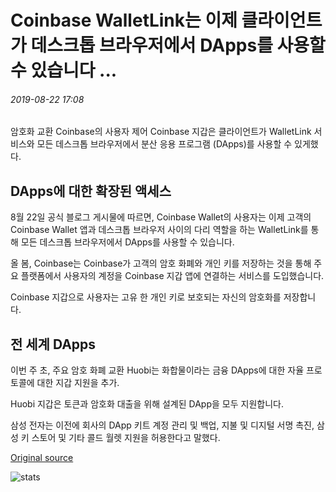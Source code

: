 # Coinbase WalletLink는 이제 클라이언트가 데스크톱 브라우저에서 DApps를 사용할 수 있습니다 ...

###### 2019-08-22 17:08

암호화 교환 Coinbase의 사용자 제어 Coinbase 지갑은 클라이언트가 WalletLink 서비스와 모든 데스크톱 브라우저에서 분산 응용 프로그램 (DApps)를 사용할 수 있게했다.

## DApps에 대한 확장된 액세스

8월 22일 공식 블로그 게시물에 따르면, Coinbase Wallet의 사용자는 이제 고객의 Coinbase Wallet 앱과 데스크톱 브라우저 사이의 다리 역할을 하는 WalletLink를 통해 모든 데스크톱 브라우저에서 DApps를 사용할 수 있습니다.

올 봄, Coinbase는 Coinbase가 고객의 암호 화폐와 개인 키를 저장하는 것을 통해 주요 플랫폼에서 사용자의 계정을 Coinbase 지갑 앱에 연결하는 서비스를 도입했습니다.

Coinbase 지갑으로 사용자는 고유 한 개인 키로 보호되는 자신의 암호화를 저장합니다.

## 전 세계 DApps

이번 주 초, 주요 암호 화폐 교환 Huobi는 화합물이라는 금융 DApps에 대한 자율 프로토콜에 대한 지갑 지원을 추가.

Huobi 지갑은 토큰과 암호화 대출을 위해 설계된 DApp을 모두 지원합니다.

삼성 전자는 이전에 회사의 DApp 키트 계정 관리 및 백업, 지불 및 디지털 서명 촉진, 삼성 키 스토어 및 기타 콜드 월렛 지원을 허용한다고 말했다.

[Original source](https://cointelegraph.com/news/coinbase-walletlink-now-lets-clients-use-dapps-on-desktop-browsers)

![stats](https://c.statcounter.com/11760860/0/a89fa40b/1/ "stats")